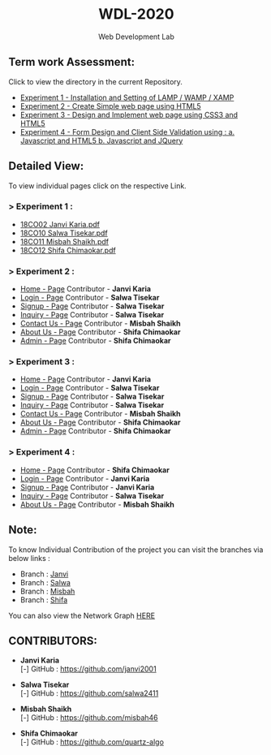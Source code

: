 <h1 align="center">WDL-2020</h1>
<p align="center">Web Development Lab</p>

## Term work Assessment:

Click to view the directory in the current Repository.
- <a href="https://github.com/janvi2001/WDL-2020/tree/master/exp1">Experiment 1 - Installation and Setting of LAMP / WAMP / XAMP</a>
- <a href="https://github.com/janvi2001/WDL-2020/tree/master/exp2">Experiment 2 - Create Simple web page using HTML5</a>
- <a href="https://github.com/janvi2001/WDL-2020/tree/master/exp3">Experiment 3 - Design and Implement web page using CSS3 and HTML5</a>
- <a href="https://github.com/janvi2001/WDL-2020/tree/master/exp4">Experiment 4 - Form Design and Client Side Validation using :
a. Javascript and HTML5 
b. Javascript and JQuery  </a>

## Detailed View:

To view individual pages click on the respective Link.

### > Experiment 1 :

- <a href="https://janvi2001.github.io/WDL-2020/exp1/scrshot.pdf">18CO02 Janvi Karia.pdf</a>
- <a href="https://janvi2001.github.io/WDL-2020/exp1/ss.pdf">18CO10 Salwa Tisekar.pdf</a>
- <a href="https://janvi2001.github.io/WDL-2020/exp1/EXP01.pdf">18CO11 Misbah Shaikh.pdf</a>
- <a href="https://janvi2001.github.io/WDL-2020/exp1/exp1.pdf">18CO12 Shifa Chimaokar.pdf</a>

### > Experiment 2 :

- <a href="https://janvi2001.github.io/WDL-2020/exp2/">Home - Page</a> Contributor - <b>Janvi Karia</b>
- <a href="https://janvi2001.github.io/WDL-2020/exp2/login.html">Login - Page</a> Contributor - <b>Salwa Tisekar</b>
- <a href="https://janvi2001.github.io/WDL-2020/exp2/signup.html">Signup - Page</a> Contributor - <b>Salwa Tisekar</b>
- <a href="https://janvi2001.github.io/WDL-2020/exp2/inquiry.html">Inquiry - Page</a> Contributor - <b>Salwa Tisekar</b>
- <a href="https://janvi2001.github.io/WDL-2020/exp2/contactus.html">Contact Us - Page</a> Contributor - <b>Misbah Shaikh</b>
- <a href="https://janvi2001.github.io/WDL-2020/exp2/aboutus.html">About Us - Page</a> Contributor - <b>Shifa Chimaokar</b>
- <a href="https://janvi2001.github.io/WDL-2020/exp2/admin.html">Admin - Page</a> Contributor - <b>Shifa Chimaokar</b>

### > Experiment 3 :

- <a href="https://janvi2001.github.io/WDL-2020/exp3/">Home - Page</a> Contributor - <b>Janvi Karia</b>
- <a href="https://janvi2001.github.io/WDL-2020/exp3/login.html">Login - Page</a> Contributor - <b>Salwa Tisekar</b>
- <a href="https://janvi2001.github.io/WDL-2020/exp3/signup.html">Signup - Page</a> Contributor - <b>Salwa Tisekar</b>
- <a href="https://janvi2001.github.io/WDL-2020/exp3/inquiry.html">Inquiry - Page</a> Contributor - <b>Salwa Tisekar</b>
- <a href="https://janvi2001.github.io/WDL-2020/exp3/contactus.html">Contact Us - Page</a> Contributor - <b>Misbah Shaikh</b>
- <a href="https://janvi2001.github.io/WDL-2020/exp3/aboutus.html">About Us - Page</a> Contributor - <b>Shifa Chimaokar</b>
- <a href="https://janvi2001.github.io/WDL-2020/exp3/admin.html">Admin - Page</a> Contributor - <b>Shifa Chimaokar</b>

### > Experiment 4 :

- <a href="https://janvi2001.github.io/WDL-2020/exp4/">Home - Page</a> Contributor - <b>Shifa Chimaokar</b>
- <a href="https://janvi2001.github.io/WDL-2020/exp4/login.html">Login - Page</a> Contributor - <b>Janvi Karia</b>
- <a href="https://janvi2001.github.io/WDL-2020/exp4/signup.html">Signup - Page</a> Contributor - <b>Janvi Karia</b>
- <a href="https://janvi2001.github.io/WDL-2020/exp4/inquiry.html">Inquiry - Page</a> Contributor - <b>Salwa Tisekar</b>
- <a href="https://janvi2001.github.io/WDL-2020/exp4/aboutus.html">About Us - Page</a> Contributor - <b>Misbah Shaikh</b>

## Note:

To know Individual Contribution of the project you can visit the branches via below links :
- Branch : <a href="https://github.com/janvi2001/WDL-2020/tree/Janvi">Janvi</a>
- Branch : <a href="https://github.com/janvi2001/WDL-2020/tree/Salwa">Salwa</a>
- Branch : <a href="https://github.com/janvi2001/WDL-2020/tree/Misbah">Misbah</a>
- Branch : <a href="https://github.com/janvi2001/WDL-2020/tree/Shifa">Shifa</a>

You can also view the Network Graph <a href="https://github.com/janvi2001/WDL-2020/network">HERE</a>

## CONTRIBUTORS:

- **Janvi Karia**<br>
[-] GitHub : <a href="https://github.com/janvi2001">https://github.com/janvi2001</a>

- **Salwa Tisekar**<br>
[-] GitHub : <a href="https://github.com/salwa2411">https://github.com/salwa2411</a>

- **Misbah Shaikh**<br>
[-] GitHub : <a href="https://github.com/misbah46">https://github.com/misbah46</a>

- **Shifa Chimaokar**<br>
[-] GitHub : <a href="https://github.com/quartz-algo">https://github.com/quartz-algo</a>
